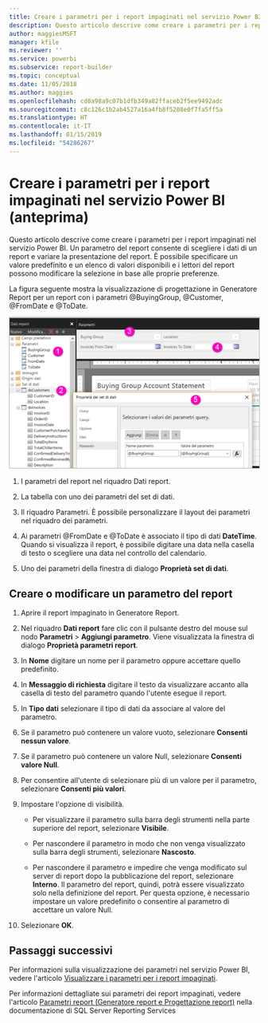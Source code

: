 ```yaml
---
title: Creare i parametri per i report impaginati nel servizio Power BI (anteprima)
description: Questo articolo descrive come creare i parametri per i report impaginati nel servizio Power BI.
author: maggiesMSFT
manager: kfile
ms.reviewer: ''
ms.service: powerbi
ms.subservice: report-builder
ms.topic: conceptual
ms.date: 11/05/2018
ms.author: maggies
ms.openlocfilehash: cd8a98a9c07b1dfb349a82ffaceb2f5ee9492adc
ms.sourcegitcommit: c8c126c1b2ab4527a16a4fb8f5208e0f7fa5ff5a
ms.translationtype: HT
ms.contentlocale: it-IT
ms.lasthandoff: 01/15/2019
ms.locfileid: "54286267"
---
```

# <a name="create-parameters-for-paginated-reports-in-the-power-bi-service-preview"></a>Creare i parametri per i report impaginati nel servizio Power BI (anteprima)

Questo articolo descrive come creare i parametri per i report impaginati nel servizio Power BI.  Un parametro del report consente di scegliere i dati di un report e variare la presentazione del report. È possibile specificare un valore predefinito e un elenco di valori disponibili e i lettori del report possono modificare la selezione in base alle proprie preferenze.  

La figura seguente mostra la visualizzazione di progettazione in Generatore Report per un report con i parametri @BuyingGroup, @Customer, @FromDate e @ToDate. 
  
![Parametri in Generatore report](media/paginated-reports-parameters/power-bi-paginated-parameters-report-builder.png)
  
1.  I parametri del report nel riquadro Dati report.  
  
2.  La tabella con uno dei parametri del set di dati.  
  
3.  Il riquadro Parametri. È possibile personalizzare il layout dei parametri nel riquadro dei parametri. 
  
4.  Ai parametri @FromDate e @ToDate è associato il tipo di dati **DateTime**. Quando si visualizza il report, è possibile digitare una data nella casella di testo o scegliere una data nel controllo del calendario. 

5.  Uno dei parametri della finestra di dialogo **Proprietà set di dati**.  

  
## <a name="create-or-edit-a-report-parameter"></a>Creare o modificare un parametro del report  
  
1.  Aprire il report impaginato in Generatore Report.

1. Nel riquadro **Dati report** fare clic con il pulsante destro del mouse sul nodo **Parametri** > **Aggiungi parametro**. Viene visualizzata la finestra di dialogo **Proprietà parametri report**.  
  
2.  In **Nome** digitare un nome per il parametro oppure accettare quello predefinito.  
  
3.  In **Messaggio di richiesta** digitare il testo da visualizzare accanto alla casella di testo del parametro quando l'utente esegue il report.  
  
4.  In **Tipo dati** selezionare il tipo di dati da associare al valore del parametro.  
  
5.  Se il parametro può contenere un valore vuoto, selezionare **Consenti nessun valore**.  
  
6.  Se il parametro può contenere un valore Null, selezionare **Consenti valore Null**.  
  
7.  Per consentire all'utente di selezionare più di un valore per il parametro, selezionare **Consenti più valori**.  
  
8.  Impostare l'opzione di visibilità.  
  
    -   Per visualizzare il parametro sulla barra degli strumenti nella parte superiore del report, selezionare **Visibile**.  
  
    -   Per nascondere il parametro in modo che non venga visualizzato sulla barra degli strumenti, selezionare **Nascosto**.  
  
    -   Per nascondere il parametro e impedire che venga modificato sul server di report dopo la pubblicazione del report, selezionare **Interno**. Il parametro del report, quindi, potrà essere visualizzato solo nella definizione del report. Per questa opzione, è necessario impostare un valore predefinito o consentire al parametro di accettare un valore Null.  
  
9. Selezionare **OK**. 
  
## <a name="next-steps"></a>Passaggi successivi

Per informazioni sulla visualizzazione dei parametri nel servizio Power BI, vedere l'articolo [Visualizzare i parametri per i report impaginati](paginated-reports-view-parameters.md).

Per informazioni dettagliate sui parametri dei report impaginati, vedere l'articolo [Parametri report (Generatore report e Progettazione report)](https://docs.microsoft.com/sql/reporting-services/report-design/report-parameters-report-builder-and-report-designer) nella documentazione di SQL Server Reporting Services  
